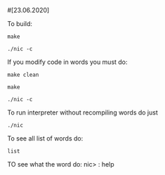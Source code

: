 #[23.06.2020]

To build:

	make
	
	./nic -c

If you modify code in words you must do:

	make clean

	make

	./nic -c


To run interpreter without recompiling words do just

	./nic


To see all list of words do:

	list

TO see what the word do:
	nic> :<word> help
